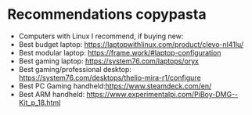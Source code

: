 # Recommendations copypasta

* Computers with Linux I recommend, if buying new:
* Best budget laptop: https://laptopwithlinux.com/product/clevo-nl41lu/ 
* Best modular laptop: https://frame.work/#laptop-configuration 
* Best gaming laptop: https://system76.com/laptops/oryx 
* Best gaming/professional desktop: https://system76.com/desktops/thelio-mira-r1/configure 
* Best PC Gaming handheld:https://www.steamdeck.com/en/ 
* Best ARM handheld: https://www.experimentalpi.com/PiBoy-DMG--Kit_p_18.html
